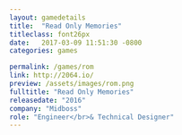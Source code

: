 ```yaml
---
layout: gamedetails
title:  "Read Only Memories"
titleclass: font26px
date:   2017-03-09 11:51:30 -0800
categories: games

permalink: /games/rom
link: http://2064.io/
preview: /assets/images/rom.png
fulltitle: "Read Only Memories"
releasedate: "2016"
company: "Midboss"
role: "Engineer</br>& Technical Designer"
---
```


